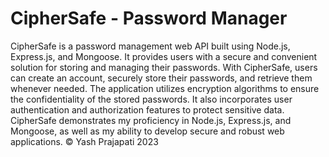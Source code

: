 # CipherSafe - Password Manager
CipherSafe is a password management web API built using Node.js, Express.js, and Mongoose. It provides users with a secure and convenient solution for storing and managing their passwords. With CipherSafe, users can create an account, securely store their passwords, and retrieve them whenever needed. The application utilizes encryption algorithms to ensure the confidentiality of the stored passwords. It also incorporates user authentication and authorization features to protect sensitive data. CipherSafe demonstrates my proficiency in Node.js, Express.js, and Mongoose, as well as my ability to develop secure and robust web applications.
&copy; Yash Prajapati 2023
